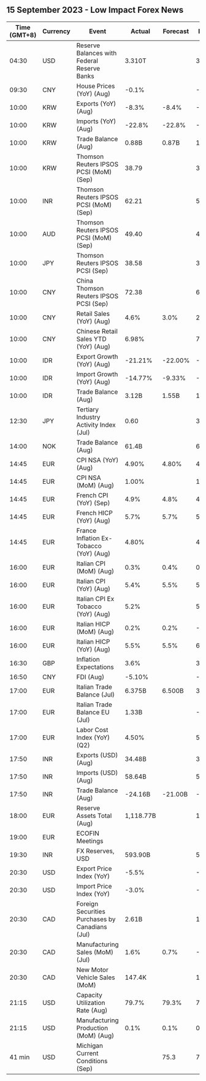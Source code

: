 ## 15 September 2023 - Low Impact Forex News

| Time (GMT+8) | Currency | Event | Actual | Forecast | Previous |
|------|----------|-------|--------|----------|----------|
| 04:30 | USD | Reserve Balances with Federal Reserve Banks | 3.310T |  | 3.290T |
| 09:30 | CNY | House Prices (YoY) (Aug) | -0.1% |  | -0.1% |
| 10:00 | KRW | Exports (YoY) (Aug) | -8.3% | -8.4% | -16.4% |
| 10:00 | KRW | Imports (YoY) (Aug) | -22.8% | -22.8% | -25.4% |
| 10:00 | KRW | Trade Balance (Aug) | 0.88B | 0.87B | 1.65B |
| 10:00 | KRW | Thomson Reuters IPSOS PCSI (MoM) (Sep) | 38.79 |  | 38.83 |
| 10:00 | INR | Thomson Reuters IPSOS PCSI (MoM) (Sep) | 62.21 |  | 59.95 |
| 10:00 | AUD | Thomson Reuters IPSOS PCSI (MoM) (Sep) | 49.40 |  | 48.06 |
| 10:00 | JPY | Thomson Reuters IPSOS PCSI (Sep) | 38.58 |  | 38.25 |
| 10:00 | CNY | China Thomson Reuters IPSOS PCSI (Sep) | 72.38 |  | 69.97 |
| 10:00 | CNY | Retail Sales (YoY) (Aug) | 4.6% | 3.0% | 2.5% |
| 10:00 | CNY | Chinese Retail Sales YTD (YoY) (Aug) | 6.98% |  | 7.33% |
| 10:00 | IDR | Export Growth (YoY) (Aug) | -21.21% | -22.00% | -18.10% |
| 10:00 | IDR | Import Growth (YoY) (Aug) | -14.77% | -9.33% | -8.32% |
| 10:00 | IDR | Trade Balance (Aug) | 3.12B | 1.55B | 1.29B |
| 12:30 | JPY | Tertiary Industry Activity Index (Jul) | 0.60 |  | 3.60 |
| 14:00 | NOK | Trade Balance (Aug) | 61.4B |  | 61.6B |
| 14:45 | EUR | CPI NSA (YoY) (Aug) | 4.90% | 4.80% | 4.30% |
| 14:45 | EUR | CPI NSA (MoM) (Aug) | 1.00% |  | 1.00% |
| 14:45 | EUR | French CPI (YoY) (Sep) | 4.9% | 4.8% | 4.3% |
| 14:45 | EUR | French HICP (YoY) (Aug) | 5.7% | 5.7% | 5.1% |
| 14:45 | EUR | France Inflation Ex-Tobacco (YoY) (Aug) | 4.80% |  | 4.20% |
| 16:00 | EUR | Italian CPI (MoM) (Aug) | 0.3% | 0.4% | 0.0% |
| 16:00 | EUR | Italian CPI (YoY) (Aug) | 5.4% | 5.5% | 5.9% |
| 16:00 | EUR | Italian CPI Ex Tobacco (YoY) (Aug) | 5.2% |  | 5.7% |
| 16:00 | EUR | Italian HICP (MoM) (Aug) | 0.2% | 0.2% | -1.6% |
| 16:00 | EUR | Italian HICP (YoY) (Aug) | 5.5% | 5.5% | 6.3% |
| 16:30 | GBP | Inflation Expectations | 3.6% |  | 3.5% |
| 16:50 | CNY | FDI (Aug) | -5.10% |  | -4.00% |
| 17:00 | EUR | Italian Trade Balance (Jul) | 6.375B | 6.500B | 3.461B |
| 17:00 | EUR | Italian Trade Balance EU (Jul) | 1.33B |  | -1.81B |
| 17:00 | EUR | Labor Cost Index (YoY) (Q2) | 4.50% |  | 5.20% |
| 17:50 | INR | Exports (USD) (Aug) | 34.48B |  | 32.25B |
| 17:50 | INR | Imports (USD) (Aug) | 58.64B |  | 52.92B |
| 17:50 | INR | Trade Balance (Aug) | -24.16B | -21.00B | -20.67B |
| 18:00 | EUR | Reserve Assets Total (Aug) | 1,118.77B |  | 1,109.69B |
| 19:00 | EUR | ECOFIN Meetings |  |  |  |
| 19:30 | INR | FX Reserves, USD | 593.90B |  | 598.90B |
| 20:30 | USD | Export Price Index (YoY) | -5.5% |  | -7.9% |
| 20:30 | USD | Import Price Index (YoY) | -3.0% |  | -4.4% |
| 20:30 | CAD | Foreign Securities Purchases by Canadians (Jul) | 2.61B |  | 14.44B |
| 20:30 | CAD | Manufacturing Sales (MoM) (Jul) | 1.6% | 0.7% | -2.0% |
| 20:30 | CAD | New Motor Vehicle Sales (MoM) | 147.4K |  | 168.6K |
| 21:15 | USD | Capacity Utilization Rate (Aug) | 79.7% | 79.3% | 79.5% |
| 21:15 | USD | Manufacturing Production (MoM) (Aug) | 0.1% | 0.1% | 0.4% |
| 41 min | USD | Michigan Current Conditions (Sep) |  | 75.3 | 75.7 |
